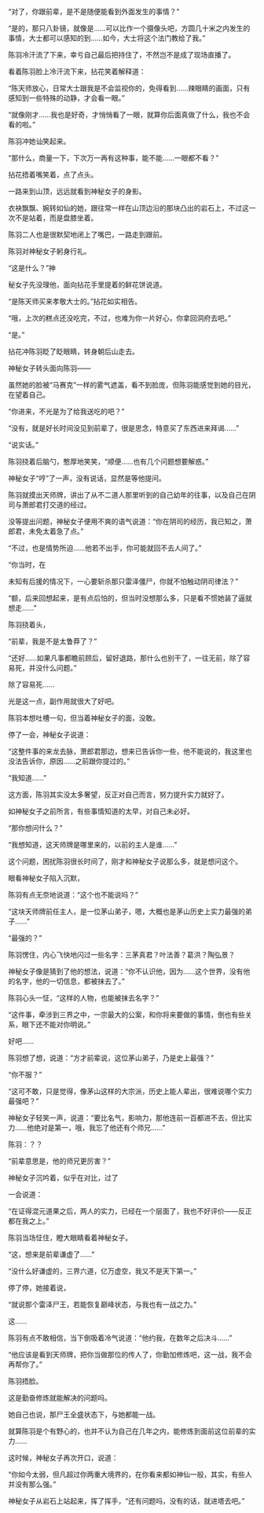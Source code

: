“对了，你跟前辈，是不是随便能看到外面发生的事情？”

“是的，那只八卦镜，就像是……可以比作一个摄像头吧，方圆几十米之内发生的事情，大士都可以感知的到……如今，大士将这个法门教给了我。”

陈羽冷汗流了下来，幸亏自己最后把持住了，不然岂不是成了现场直播了。

看着陈羽脸上冷汗流下来，拈花笑着解释道：

“陈天师放心，日常大士跟我是不会监视你的，免得看到……辣眼睛的画面，只有感知到一些特殊的动静，才会看一眼。”

“就像刚才……我也是好奇，才悄悄看了一眼，就算你后面真做了什么，我也不会看的啦。”

陈羽冲她讪笑起来。

“那什么，商量一下，下次万一再有这种事，能不能……一眼都不看？”

拈花捂着嘴笑着，点了点头。

一路来到山顶，远远就看到神秘女子的身影。

衣袂飘飘、婉转如仙的她，跟往常一样在山顶边沿的那块凸出的岩石上，不过这一次不是站着，而是盘膝坐着。

陈羽二人也是很默契地闭上了嘴巴，一路走到跟前。

陈羽对神秘女子躬身行礼。

“这是什么？”神

秘女子先没理他，面向拈花手里提着的鲜花饼说道。

“是陈天师买来孝敬大士的。”拈花如实相告。

“哦，上次的糕点还没吃完，不过，也难为你一片好心，你拿回洞府去吧。”

“是。”

拈花冲陈羽眨了眨眼睛，转身朝后山走去。

神秘女子转头面向陈羽——

虽然她的脸被“马赛克”一样的雾气遮盖，看不到脸庞，但陈羽能感觉到她的目光，在望着自己。

“你进来，不光是为了给我送吃的吧？”

“没有，就是好长时间没见到前辈了，很是思念，特意买了东西进来拜谒……”

“说实话。”

陈羽挠着后脑勺，憨厚地笑笑，“顺便……也有几个问题想要解惑。”

神秘女子“哼”了一声，没有说话，显然是等他提问。

陈羽就摸出天师牌，讲出了从不二道人那里听到的自己幼年的往事，以及自己在阴司与萧郎君打交道的经过。

没等提出问题，神秘女子便用不爽的语气说道：“你在阴司的经历，我已知之，萧郎君，未免太着急了点。”

“不过，也是情势所迫……他若不出手，你可能就回不去人间了。”

“你当时，在

未知有后援的情况下，一心要斩杀那只雷泽僵尸，你就不怕触动阴司律法？”

“额，后来回想起来，是有点后怕的，但当时没想那么多，只是看不惯她装了逼就想走……”

陈羽挠着头，

“前辈，我是不是太鲁莽了？”

“还好……如果凡事都瞻前顾后，留好退路，那什么也别干了，一往无前，除了容易死，并没什么问题。”

除了容易死……

光是这一点，副作用就很大了好吧。

陈羽本想吐槽一句，但当着神秘女子的面，没敢。

停了一会，神秘女子说道：

“这整件事的来龙去脉，萧郎君那边，想来已告诉你一些，他不能说的，我这里也没法告诉你，原因……之前跟你提过的。”

“我知道……”

这方面，陈羽其实没太多奢望，反正对自己而言，努力提升实力就好了。

如神秘女子之前所言，有些事情知道的太早，对自己未必好。

“那你想问什么？”

“我想知道，这天师牌是哪里来的，以前的主人是谁……”

这个问题，困扰陈羽很长时间了，刚才和神秘女子说那么多，就是想问这个。

眼看神秘女子陷入沉默，

陈羽有点无奈地说道：“这个也不能说吗？”

“这块天师牌前任主人，是一位茅山弟子，嗯，大概也是茅山历史上实力最强的弟子……”

“最强的？”

陈羽愣住，内心飞快地闪过一些名字：三茅真君？叶法善？葛洪？陶弘景？

神秘女子像是猜到了他的想法，说道：“你不认识他，因为……这个世界，没有他的名字，他的一切信息，都被抹去了。”

陈羽心头一怔，“这样的人物，也能被抹去名字？”

“这件事，牵涉到三界之中，一宗最大的公案，和你将来要做的事情，倒也有些关系，眼下还不能对你明说。”

好吧……

陈羽想了想，说道：“方才前辈说，这位茅山弟子，乃是史上最强？”

“你不服？”

“这可不敢，只是觉得，像茅山这样的大宗派，历史上能人辈出，很难说哪个实力最强吧？”

神秘女子轻笑一声，说道：“要比名气，影响力，那他连前一百都进不去，但比实力……他绝对是第一，哦，我忘了他还有个师兄……”

陈羽：？？

“前辈意思是，他的师兄更厉害？”

神秘女子沉吟着，似乎在对比，过了

一会说道：

“在证得混元道果之后，两人的实力，已经在一个层面了，我也不好评价——反正都在我之上。”

陈羽当场怔住，瞪大眼睛看着神秘女子。

“这，想来是前辈谦虚了……”

“没什么好谦虚的，三界六道，亿万虚空，我又不是天下第一。”

停了停，她接着说，

“就说那个雷泽尸王，若能恢复巅峰状态，与我也有一战之力。”

这……

陈羽有点不敢相信，当下倒吸着冷气说道：“他约我，在数年之后决斗……”

“他应该是看到天师牌，把你当做那位的传人了，你勤加修炼吧，这一战，我不会再帮你了。”

陈羽捂脸。

这是勤奋修炼就能解决的问题吗。

她自己也说，那尸王全盛状态下，与她都能一战。

就算陈羽是个有野心的，也并不认为自己在几年之内，能修炼到面前这位前辈的实力……

这时候，神秘女子再次开口，说道：

“你如今太弱，但凡超过你两重大境界的，在你看来都如神仙一般，其实，有些人并没有那么强。”

神秘女子从岩石上站起来，挥了挥手，“还有问题吗，没有的话，就进塔去吧。”
